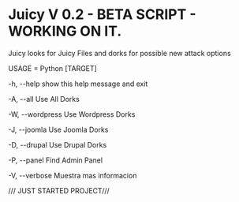 # Juicy V 0.2 - BETA SCRIPT - WORKING ON IT.

Juicy looks for Juicy Files and dorks for possible new attack options

USAGE = Python [TARGET]

  -h, --help       show this help message and exit
  
  -A, --all        Use All Dorks
  
  -W, --wordpress  Use Wordpress Dorks
  
  -J, --joomla     Use Joomla Dorks
  
  -D, --drupal     Use Drupal Dorks
  
  -P, --panel      Find Admin Panel
  
  -V, --verbose    Muestra mas informacion
  
/// JUST STARTED PROJECT///
